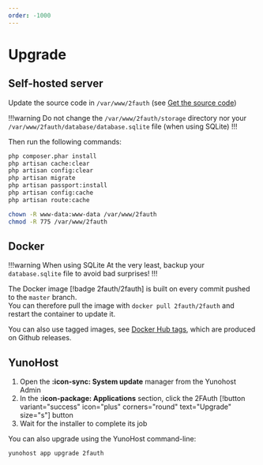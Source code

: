 ```yaml
---
order: -1000
---
```

# Upgrade

## Self-hosted server

Update the source code in `/var/www/2fauth` (see [Get the source code](/getting-started/installation/self-hosted-server/#get-the-source-code))

!!!warning
Do not change the `/var/www/2fauth/storage` directory nor your `/var/www/2fauth/database/database.sqlite` file (when using SQLite)
!!!

Then run the following commands:

```sh
php composer.phar install
php artisan cache:clear
php artisan config:clear
php artisan migrate
php artisan passport:install
php artisan config:cache
php artisan route:cache

chown -R www-data:www-data /var/www/2fauth
chmod -R 775 /var/www/2fauth
```

## Docker

!!!warning When using SQLite
At the very least, backup your `database.sqlite` file to avoid bad surprises!
!!!

The Docker image [!badge 2fauth/2fauth] is built on every commit pushed to the `master` branch.  
You can therefore pull the image with `docker pull 2fauth/2fauth` and restart the container to update it.

You can also use tagged images, see [Docker Hub tags](https://hub.docker.com/r/2fauth/2fauth/tags?page=1&ordering=last_updated), which are produced on Github releases.

## YunoHost

1. Open the __:icon-sync: System update__ manager from the Yunohost Admin
2. In the __:icon-package: Applications__ section, click the 2FAuth [!button variant="success" icon="plus" corners="round" text="Upgrade" size="s"] button
3. Wait for the installer to complete its job

You can also upgrade using the YunoHost command-line:

```bash
yunohost app upgrade 2fauth
```
